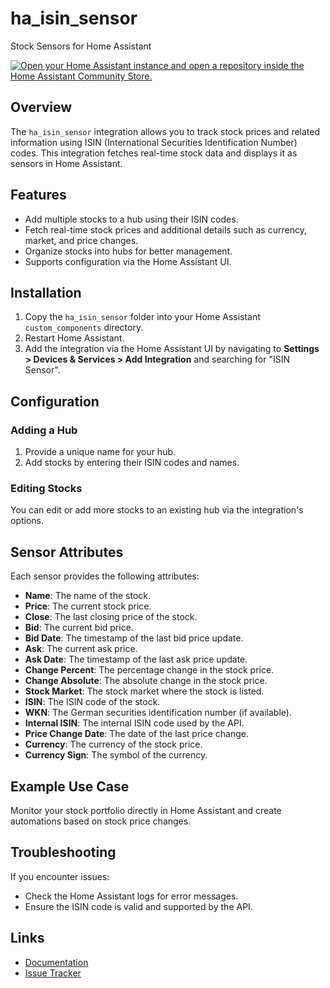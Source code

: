 # ha_isin_sensor
Stock Sensors for Home Assistant

[![Open your Home Assistant instance and open a repository inside the Home Assistant Community Store.](https://my.home-assistant.io/badges/hacs_repository.svg)](https://my.home-assistant.io/redirect/hacs_repository/?owner=Back-code&repository=https%3A%2F%2Fgithub.com%2FBack-code%2Fha_isin_sensor&category=Stock)

## Overview
The `ha_isin_sensor` integration allows you to track stock prices and related information using ISIN (International Securities Identification Number) codes. This integration fetches real-time stock data and displays it as sensors in Home Assistant.

## Features
- Add multiple stocks to a hub using their ISIN codes.
- Fetch real-time stock prices and additional details such as currency, market, and price changes.
- Organize stocks into hubs for better management.
- Supports configuration via the Home Assistant UI.

## Installation
1. Copy the `ha_isin_sensor` folder into your Home Assistant `custom_components` directory.
2. Restart Home Assistant.
3. Add the integration via the Home Assistant UI by navigating to **Settings > Devices & Services > Add Integration** and searching for "ISIN Sensor".

## Configuration
### Adding a Hub
1. Provide a unique name for your hub.
2. Add stocks by entering their ISIN codes and names.

### Editing Stocks
You can edit or add more stocks to an existing hub via the integration's options.

## Sensor Attributes
Each sensor provides the following attributes:
- **Name**: The name of the stock.
- **Price**: The current stock price.
- **Close**: The last closing price of the stock.
- **Bid**: The current bid price.
- **Bid Date**: The timestamp of the last bid price update.
- **Ask**: The current ask price.
- **Ask Date**: The timestamp of the last ask price update.
- **Change Percent**: The percentage change in the stock price.
- **Change Absolute**: The absolute change in the stock price.
- **Stock Market**: The stock market where the stock is listed.
- **ISIN**: The ISIN code of the stock.
- **WKN**: The German securities identification number (if available).
- **Internal ISIN**: The internal ISIN code used by the API.
- **Price Change Date**: The date of the last price change.
- **Currency**: The currency of the stock price.
- **Currency Sign**: The symbol of the currency.

## Example Use Case
Monitor your stock portfolio directly in Home Assistant and create automations based on stock price changes.

## Troubleshooting
If you encounter issues:
- Check the Home Assistant logs for error messages.
- Ensure the ISIN code is valid and supported by the API.

## Links
- [Documentation](https://github.com/Back-code/ha_isin_sensor)
- [Issue Tracker](https://github.com/Back-code/ha_isin_sensor/issues)
